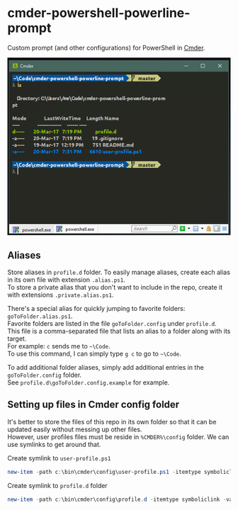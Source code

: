 # cmder-powershell-powerline-prompt

Custom prompt (and other configurations) for PowerShell in [Cmder](http://cmder.net/).  

![Screenshot](Screenshot.png)

## Aliases
Store aliases in `profile.d` folder. To easily manage aliases, create each alias in its own file with extension `.alias.ps1`.  
To store a private alias that you don't want to include in the repo, create it with extensions `.private.alias.ps1`.  

There's a special alias for quickly jumping to favorite folders: `goToFolder.alias.ps1`.  
Favorite folders are listed in the file `goToFolder.config` under `profile.d`.  
This file is a comma-separated file that lists an alias to a folder along with its target.  
For example: `c` sends me to `~\Code`.  
To use this command, I can simply type `g c` to go to `~\Code`.  

To add additional folder aliases, simply add additional entries in the `goToFolder.config` folder.  
See `profile.d\goToFolder.config.example` for example.  

## Setting up files in Cmder config folder

It's better to store the files of this repo in its own folder so that it can be updated easily without messing up other files.  
However, user profiles files must be reside in `%CMDER%\config` folder. We can use symlinks to get around that.  

Create symlink to `user-profile.ps1`  
```powershell
new-item -path c:\bin\cmder\config\user-profile.ps1 -itemtype symboliclink -value <path to repo folder>\cmder-powershell-powerline-prompt\user-profile.ps1
```

Create symlink to `profile.d` folder  
```powershell 
new-item -path c:\bin\cmder\config\profile.d -itemtype symboliclink -value <path to repo folder>\cmder-powershell-powerline-prompt\profile.d
```